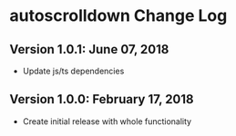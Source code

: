 # autoscrolldown Change Log

## Version 1.0.1: June 07, 2018
- Update js/ts dependencies

## Version 1.0.0: February 17, 2018
- Create initial release with whole functionality
